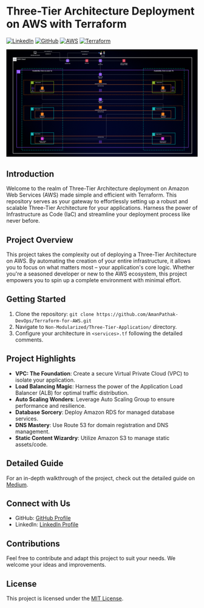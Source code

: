 # Three-Tier Architecture Deployment on AWS with Terraform
[![LinkedIn](https://img.shields.io/badge/Connect%20with%20me%20on-LinkedIn-blue.svg)](https://www.linkedin.com/in/aman-devops/)
[![GitHub](https://img.shields.io/github/stars/AmanPathak-DevOps.svg?style=social)](https://github.com/AmanPathak-DevOps)
[![AWS](https://img.shields.io/badge/AWS-%F0%9F%9B%A1-orange)](https://aws.amazon.com)
[![Terraform](https://img.shields.io/badge/Terraform-%E2%9C%A8-lightgrey)](https://www.terraform.io)

<img src="assets/Three-Tier-Architecture.gif"> </img>

## Introduction

Welcome to the realm of Three-Tier Architecture deployment on Amazon Web Services (AWS) made simple and efficient with Terraform. This repository serves as your gateway to effortlessly setting up a robust and scalable Three-Tier Architecture for your applications. Harness the power of Infrastructure as Code (IaC) and streamline your deployment process like never before.


## Project Overview

This project takes the complexity out of deploying a Three-Tier Architecture on AWS. By automating the creation of your entire infrastructure, it allows you to focus on what matters most – your application's core logic. Whether you're a seasoned developer or new to the AWS ecosystem, this project empowers you to spin up a complete environment with minimal effort.


## Getting Started

1. Clone the repository: `git clone https://github.com/AmanPathak-DevOps/Terraform-for-AWS.git`
2. Navigate to `Non-Modularized/Three-Tier-Application/` directory.
3. Configure your architecture in `<services>.tf` following the detailed comments.

## Project Highlights

- **VPC: The Foundation**: Create a secure Virtual Private Cloud (VPC) to isolate your application.
- **Load Balancing Magic**: Harness the power of the Application Load Balancer (ALB) for optimal traffic distribution.
- **Auto Scaling Wonders**: Leverage Auto Scaling Group to ensure performance and resilience.
- **Database Sorcery**: Deploy Amazon RDS for managed database services.
- **DNS Mastery**: Use Route 53 for domain registration and DNS management.
- **Static Content Wizardry**: Utilize Amazon S3 to manage static assets/code.

## Detailed Guide

For an in-depth walkthrough of the project, check out the detailed guide on [Medium](https://medium.com/@aman.pathak_51134).

## Connect with Us

- GitHub: [GitHub Profile](https://github.com/AmanPathak-DevOps)
- LinkedIn: [LinkedIn Profile](https://www.linkedin.com/in/aman-devops/)

## Contributions

Feel free to contribute and adapt this project to suit your needs. We welcome your ideas and improvements.

## License

This project is licensed under the [MIT License](LICENSE).
